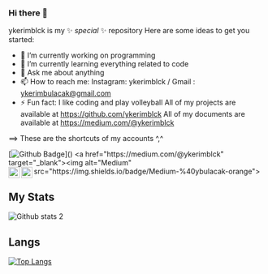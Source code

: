 ### Hi there 👋

ykerimblck is my ✨ _special_ ✨ repository 
Here are some ideas to get you started:

- 🔭 I’m currently working on programming
- 🌱 I’m currently learning everything related to code
- 💬 Ask me about anything
- 📫 How to reach me: Instagram: ykerimblck / Gmail : ykerimbulacak@gmail.com
- ⚡ Fun fact: I like coding and play volleyball
All of my projects are available at https://github.com/ykerimblck
All of my documents are available at https://medium.com/@ykerimblck

==> These are the shortcuts of my accounts ^,^


[![Github Badge](https://img.shields.io/badge/-Github-000?style=quare&labelColor=000&logo=Github&logoColor=white&[https://github.com/ykerimblck](https://github.com/ykerimblck)=https://github.com/ykerimblck)]() 
 <a href="https://medium.com/@ykerimblck" target="_blank"><img alt="Medium" src="https://img.shields.io/badge/Medium-%40ybulacak-orange">
[<img width="22" src="https://upload.wikimedia.org/wikipedia/commons/thumb/e/e9/Linkedin_icon.svg/2048px-Linkedin_icon.svg.png" align="left" />][linkedin]
[<img width="22" src="https://upload.wikimedia.org/wikipedia/commons/thumb/e/e7/Instagram_logo_2016.svg/2048px-Instagram_logo_2016.svg.png" align="left" />][instagram]

[linkedin]:https://tr.linkedin.com/in/yusuf-kerim-bulacak
[instagram]:https://www.instagram.com/ykerimblck/

## My Stats
![Github stats 2](https://github-readme-stats.vercel.app/api?username=ykerimblck&show_icons=true&theme=radical)

## Langs
[![Top Langs](https://github-readme-stats.vercel.app/api/top-langs/?username=ykerimblck&layout=compact&theme=tokyonight)](https://github.com/ykerimblck)
